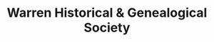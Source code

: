 ---
layout: repo
title: "Warren Historical & Genealogical Society"
id: 4314
permalink: repos/4314/
---